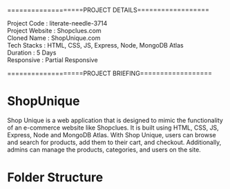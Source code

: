 
===================PROJECT DETAILS==================
 
 Project Code : literate-needle-3714<br>
 Project Website : Shopclues.com<br>
 Cloned Name : ShopUnique.com<br>
 Tech Stacks : HTML, CSS, JS, Express, Node, MongoDB Atlas<br>
 Duration : 5 Days<br>
 Responsive : Partial Responsive<br>
 
 
 ===================PROJECT BRIEFING==================
 
 # ShopUnique
Shop Unique is a web application that is designed to mimic the functionality of an e-commerce website like Shopclues. It is built using HTML, CSS, JS, Express, Node and MongoDB Atlas. With Shop Unique, users can browse and search for products, add them to their cart, and checkout. Additionally, admins can manage the products, categories, and users on the site.

# Folder Structure




 
 
 
